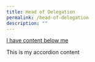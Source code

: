 ```yaml
---
title: Head of Delegation
permalink: /head-of-delegation
description: ""
---
```

<div class="accordion">
    <a href="#!" class="bp-accordion-header" role="button" aria-expanded="true">
        I have content below me <i class="sgds-icon sgds-icon-chevron-up"></i>
    </a>
    <div class="bp-accordion-body">
        <p>This is my accordion content</p>
    </div>
</div>